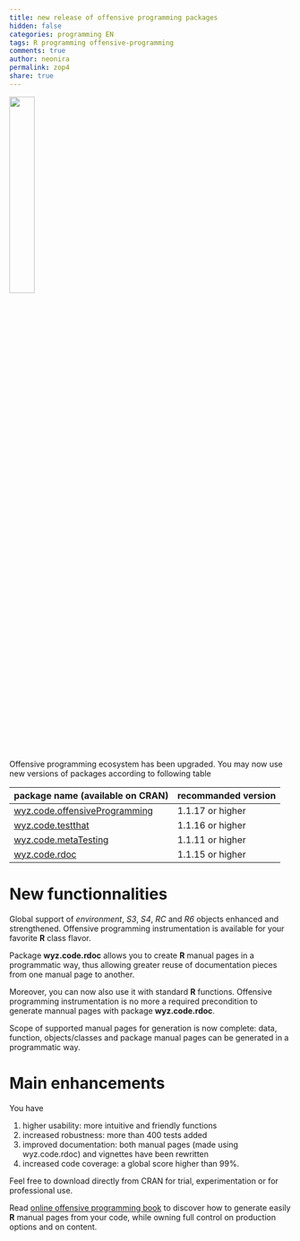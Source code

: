 ```yaml
---
title: new release of offensive programming packages
hidden: false
categories: programming EN
tags: R programming offensive-programming
comments: true
author: neonira
permalink: zop4
share: true
---
```


<img src='https://neonira.github.io/images/op/op-hexsticker-vertical-transparent.png' width='30%'/>

Offensive programming ecosystem has been upgraded. You may now use new versions of packages according to following table

package name (available on CRAN)| recommanded version 
:------------------------------|:------------------
[wyz.code.offensiveProgramming](https://CRAN.R-project.org/package=wyz.code.offensiveProgramming) | 1.1.17 or higher
[wyz.code.testthat](https://CRAN.R-project.org/package=wyz.code.testthat) | 1.1.16 or higher
[wyz.code.metaTesting](https://CRAN.R-project.org/package=wyz.code.metaTesting) | 1.1.11 or higher
[wyz.code.rdoc](https://CRAN.R-project.org/package=wyz.code.rdoc) | 1.1.15 or higher

New functionnalities
====================

Global support of _environment_, _S3_, _S4_, _RC_ and _R6_ objects enhanced and strengthened. Offensive programming instrumentation is available for your favorite **R** class flavor. 

Package **wyz.code.rdoc** allows you to create **R** manual pages in a programmatic way, thus allowing greater reuse of documentation pieces from one manual page to another. 

Moreover, you can now also use it with standard **R** functions. Offensive programming instrumentation is no more a required precondition to generate mannual pages with package **wyz.code.rdoc**.

Scope of supported manual pages for generation is now complete: data, function, objects/classes and package manual pages can be generated in a programmatic way. 

Main enhancements
=================
You have

1.  higher usability: more intuitive and friendly functions
1.  increased robustness: more than 400 tests added
1.  improved documentation: both manual pages (made using wyz.code.rdoc) and vignettes have been rewritten
1.  increased code coverage: a global score higher than 99%.


Feel free to download directly from CRAN for trial, experimentation or for professional use.

Read [online offensive programming book](https://neonira.github.io/offensiveProgrammingBook_v1.2.2/generating-r-documentation.html) to discover how to generate easily **R** manual pages from your code, while owning full control on production options and on content. 




